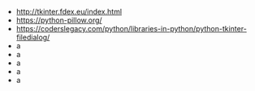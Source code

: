 - http://tkinter.fdex.eu/index.html
- https://python-pillow.org/
- https://coderslegacy.com/python/libraries-in-python/python-tkinter-filedialog/
- a
- a
- a
- a
- a

